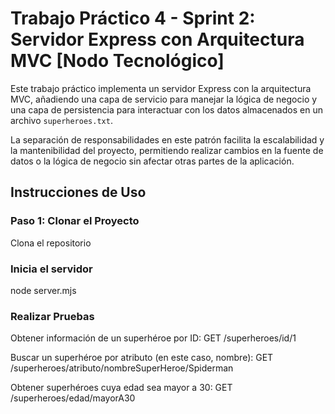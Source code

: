 # Trabajo Práctico 4 - Sprint 2: Servidor Express con Arquitectura MVC [Nodo Tecnológico]

Este trabajo práctico implementa un servidor Express con la arquitectura MVC, añadiendo una capa de servicio para manejar la lógica de negocio y una capa de persistencia para interactuar con los datos almacenados en un archivo `superheroes.txt`. 

La separación de responsabilidades en este patrón facilita la escalabilidad y la mantenibilidad del proyecto, permitiendo realizar cambios en la fuente de datos o la lógica de negocio sin afectar otras partes de la aplicación.

## Instrucciones de Uso

### Paso 1: Clonar el Proyecto
Clona el repositorio

### Inicia el servidor
node server.mjs

### Realizar Pruebas
Obtener información de un superhéroe por ID:
GET /superheroes/id/1

Buscar un superhéroe por atributo (en este caso, nombre):
GET /superheroes/atributo/nombreSuperHeroe/Spiderman

Obtener superhéroes cuya edad sea mayor a 30:
GET /superheroes/edad/mayorA30
